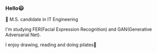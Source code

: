 ### Hello😃

🌱 M.S. candidate in IT Engineering

I'm studying FER(Facial Expression Recognition) and GAN(Generative Adversarial Net). 

I enjoy drawing, reading and doing pilates🍒


<!--
**chaelin0722/chaelin0722** is a ✨ _special_ ✨ repository because its `README.md` (this file) appears on your GitHub profile.

Here are some ideas to get you started:

- 🔭 I’m currently working on ...
- 🌱 I’m currently learning ...
- 👯 I’m looking to collaborate on ...
- 🤔 I’m looking for help with ...
- 💬 Ask me about ...
- 📫 How to reach me: ...
- 😄 Pronouns: ...
- ⚡ Fun fact: ...
-->
